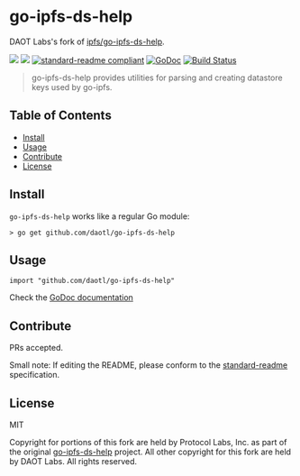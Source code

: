 # go-ipfs-ds-help

DAOT Labs's fork of [ipfs/go-ipfs-ds-help](https://github.com/ipfs/go-ipfs-ds-help).

[![](https://img.shields.io/badge/made%20by-Protocol%20Labs-blue.svg?style=flat-square)](http://ipn.io)
[![](https://img.shields.io/badge/project-DAOT%20Labs-red.svg?style=flat-square)](http://github.com/daotl)
[![standard-readme compliant](https://img.shields.io/badge/standard--readme-OK-green.svg?style=flat-square)](https://github.com/RichardLitt/standard-readme)
[![GoDoc](https://pkg.go.dev/github.com/daotl/go-ipfs-ds-help?status.svg)](https://pkg.go.dev/github.com/daotl/go-ipfs-ds-help)
[![Build Status](https://travis-ci.org/daotl/go-ipfs-ds-help.svg?branch=master)](https://travis-ci.org/daotl/go-ipfs-ds-help)

> go-ipfs-ds-help provides utilities for parsing and creating datastore keys used by go-ipfs.

## Table of Contents

- [Install](#install)
- [Usage](#usage)
- [Contribute](#contribute)
- [License](#license)

## Install

`go-ipfs-ds-help` works like a regular Go module:

```
> go get github.com/daotl/go-ipfs-ds-help
```

## Usage

```
import "github.com/daotl/go-ipfs-ds-help"
```

Check the [GoDoc documentation](https://pkg.go.dev/github.com/daotl/go-ipfs-ds-help)

## Contribute

PRs accepted.

Small note: If editing the README, please conform to the [standard-readme](https://github.com/RichardLitt/standard-readme) specification.

## License

MIT

Copyright for portions of this fork are held by Protocol Labs, Inc. as part of the original
[go-ipfs-ds-help](https://github.com/ipfs/go-ipfs-ds-help) project. All other copyright for
this fork are held by DAOT Labs. All rights reserved.
